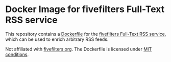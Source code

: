 # Docker Image for fivefilters Full-Text RSS service
This repository contains a [Dockerfile](Dockerfile) for the [fivefilters Full-Text RSS service](http://fivefilters.org/content-only/), which can be used to enrich arbitrary RSS feeds.

Not affiliated with [fivefilters.org](http://fivefilters.org/). The Dockerfile is licensed under [MIT conditions](LICENSE).
